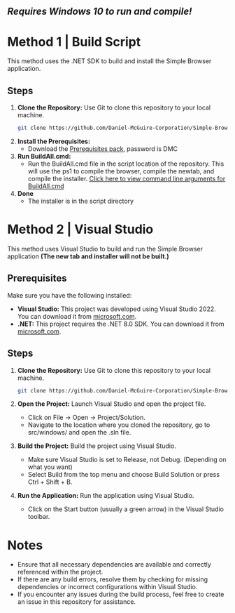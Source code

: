 ## *Requires Windows 10 to run and compile!*
# Method 1 | Build Script

This method uses the .NET SDK to build and install the Simple Browser application.

## Steps

1. **Clone the Repository:**
   Use Git to clone this repository to your local machine.
   ```bash
   git clone https://github.com/Daniel-McGuire-Corporation/Simple-Browser.git --recurse-submodules
   ```
2. **Install the Prerequisites:**
   - Download the [Prerequisites pack](https://github.com/Daniel-McGuire-Corporation/Simple-Browser/releases/tag/prpack), password is DMC
3. **Run BuildAll.cmd:**
   - Run the BuildAll.cmd file in the script location of the repository. This will use the ps1 to compile the browser, compile the newtab, and compile the installer. [Click here to view command line arguments for BuildAll.cmd](https://github.com/Daniel-McGuire-Corporation/Simple-Browser/blob/main/scripts/windows_build/docs/CLI.md)
4. **Done**
   - The installer is in the script directory

# Method 2 | Visual Studio

This method uses Visual Studio to build and run the Simple Browser application **(The new tab and installer will not be built.)**

## Prerequisites

Make sure you have the following installed:

- **Visual Studio:** This project was developed using Visual Studio 2022. You can download it from [microsoft.com](https://visualstudio.microsoft.com/downloads/).
- **.NET:** This project requires the .NET 8.0 SDK. You can download it from [microsoft.com](https://dotnet.microsoft.com/en-us/download/dotnet/8.0).

## Steps

1. **Clone the Repository:**
   Use Git to clone this repository to your local machine.
   ```bash
   git clone https://github.com/Daniel-McGuire-Corporation/Simple-Browser.git --recurse-submodules
   ```

2. **Open the Project:**
   Launch Visual Studio and open the project file. 
    - Click on File -> Open -> Project/Solution.
    - Navigate to the location where you cloned the repository, go to src/windows/ and open the .sln file.
    
3. **Build the Project:**
   Build the project using Visual Studio.
    - Make sure Visual Studio is set to Release, not Debug. (Depending on what you want)
    - Select Build from the top menu and choose Build Solution or press Ctrl + Shift + B.

4. **Run the Application:**
   Run the application using Visual Studio.
    - Click on the Start button (usually a green arrow) in the Visual Studio toolbar.

# Notes

- Ensure that all necessary dependencies are available and correctly referenced within the project.
- If there are any build errors, resolve them by checking for missing dependencies or incorrect configurations within Visual Studio.
- If you encounter any issues during the build process, feel free to create an issue in this repository for assistance.

